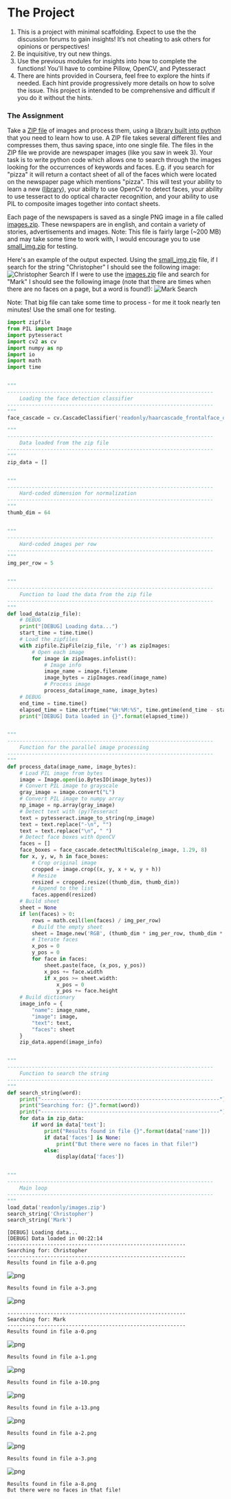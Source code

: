 
# The Project #
1. This is a project with minimal scaffolding. Expect to use the the discussion forums to gain insights! It’s not cheating to ask others for opinions or perspectives!
2. Be inquisitive, try out new things.
3. Use the previous modules for insights into how to complete the functions! You'll have to combine Pillow, OpenCV, and Pytesseract
4. There are hints provided in Coursera, feel free to explore the hints if needed. Each hint provide progressively more details on how to solve the issue. This project is intended to be comprehensive and difficult if you do it without the hints.

### The Assignment ###
Take a [ZIP file](https://en.wikipedia.org/wiki/Zip_(file_format)) of images and process them, using a [library built into python](https://docs.python.org/3/library/zipfile.html) that you need to learn how to use. A ZIP file takes several different files and compresses them, thus saving space, into one single file. The files in the ZIP file we provide are newspaper images (like you saw in week 3). Your task is to write python code which allows one to search through the images looking for the occurrences of keywords and faces. E.g. if you search for "pizza" it will return a contact sheet of all of the faces which were located on the newspaper page which mentions "pizza". This will test your ability to learn a new ([library](https://docs.python.org/3/library/zipfile.html)), your ability to use OpenCV to detect faces, your ability to use tesseract to do optical character recognition, and your ability to use PIL to composite images together into contact sheets.

Each page of the newspapers is saved as a single PNG image in a file called [images.zip](./readonly/images.zip). These newspapers are in english, and contain a variety of stories, advertisements and images. Note: This file is fairly large (~200 MB) and may take some time to work with, I would encourage you to use [small_img.zip](./readonly/small_img.zip) for testing.

Here's an example of the output expected. Using the [small_img.zip](./readonly/small_img.zip) file, if I search for the string "Christopher" I should see the following image:
![Christopher Search](./readonly/small_project.png)
If I were to use the [images.zip](./readonly/images.zip) file and search for "Mark" I should see the following image (note that there are times when there are no faces on a page, but a word is found!):
![Mark Search](./readonly/large_project.png)

Note: That big file can take some time to process - for me it took nearly ten minutes! Use the small one for testing.


```python
import zipfile
from PIL import Image
import pytesseract
import cv2 as cv
import numpy as np
import io
import math
import time


"""
-------------------------------------------------------------------
    Loading the face detection classifier
-------------------------------------------------------------------
"""
face_cascade = cv.CascadeClassifier('readonly/haarcascade_frontalface_default.xml')

"""
-------------------------------------------------------------------
    Data loaded from the zip file
-------------------------------------------------------------------
"""
zip_data = []


"""
-------------------------------------------------------------------
    Hard-coded dimension for normalization
-------------------------------------------------------------------
"""
thumb_dim = 64


"""
-------------------------------------------------------------------
    Hard-coded images per row
-------------------------------------------------------------------
"""
img_per_row = 5


"""
-------------------------------------------------------------------
    Function to load the data from the zip file
-------------------------------------------------------------------
"""
def load_data(zip_file):
    # DEBUG
    print("[DEBUG] Loading data...")
    start_time = time.time()
    # Load the zipfiles
    with zipfile.ZipFile(zip_file, 'r') as zipImages:
        # Open each image
        for image in zipImages.infolist():
            # Image info
            image_name = image.filename
            image_bytes = zipImages.read(image_name)
            # Process image
            process_data(image_name, image_bytes)            
    # DEBUG
    end_time = time.time()
    elapsed_time = time.strftime("%H:%M:%S", time.gmtime(end_time - start_time))
    print("[DEBUG] Data loaded in {}".format(elapsed_time))


"""
-------------------------------------------------------------------
    Function for the parallel image processing
-------------------------------------------------------------------
"""
def process_data(image_name, image_bytes):
    # Load PIL image from bytes
    image = Image.open(io.BytesIO(image_bytes))
    # Convert PIL image to grayscale
    gray_image = image.convert("L")
    # Convert PIL image to numpy array
    np_image = np.array(gray_image)
    # Detect text with (py)Tesseract
    text = pytesseract.image_to_string(np_image)
    text = text.replace("-\n", "")
    text = text.replace("\n", " ")
    # Detect face boxes with OpenCV
    faces = []
    face_boxes = face_cascade.detectMultiScale(np_image, 1.29, 8)
    for x, y, w, h in face_boxes:
        # Crop original image
        cropped = image.crop((x, y, x + w, y + h))
        # Resize
        resized = cropped.resize((thumb_dim, thumb_dim))
        # Append to the list
        faces.append(resized)
    # Build sheet
    sheet = None
    if len(faces) > 0:
        rows = math.ceil(len(faces) / img_per_row)
        # Build the empty sheet
        sheet = Image.new('RGB', (thumb_dim * img_per_row, thumb_dim * rows))
        # Iterate faces
        x_pos = 0
        y_pos = 0
        for face in faces:
            sheet.paste(face, (x_pos, y_pos))
            x_pos += face.width
            if x_pos >= sheet.width:
                x_pos = 0
                y_pos += face.height
    # Build dictionary
    image_info = { 
        "name": image_name,
        "image": image,
        "text": text,
        "faces": sheet
    }
    zip_data.append(image_info)


"""
-------------------------------------------------------------------
    Function to search the string
-------------------------------------------------------------------
"""
def search_string(word):
    print("----------------------------------------------------------")
    print("Searching for: {}".format(word))
    print("----------------------------------------------------------")
    for data in zip_data:
        if word in data['text']:
            print("Results found in file {}".format(data['name']))
            if data['faces'] is None:
                print("But there were no faces in that file!")
            else:
                display(data['faces'])


"""
-------------------------------------------------------------------
    Main loop
-------------------------------------------------------------------
"""
load_data('readonly/images.zip')
search_string('Christopher')
search_string('Mark')


```

    [DEBUG] Loading data...
    [DEBUG] Data loaded in 00:22:14
    ----------------------------------------------------------
    Searching for: Christopher
    ----------------------------------------------------------
    Results found in file a-0.png



![png](output_1_1.png)


    Results found in file a-3.png



![png](output_1_3.png)


    ----------------------------------------------------------
    Searching for: Mark
    ----------------------------------------------------------
    Results found in file a-0.png



![png](output_1_5.png)


    Results found in file a-1.png



![png](output_1_7.png)


    Results found in file a-10.png



![png](output_1_9.png)


    Results found in file a-13.png



![png](output_1_11.png)


    Results found in file a-2.png



![png](output_1_13.png)


    Results found in file a-3.png



![png](output_1_15.png)


    Results found in file a-8.png
    But there were no faces in that file!

